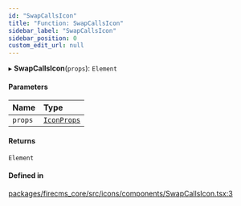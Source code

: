 ```yaml
---
id: "SwapCallsIcon"
title: "Function: SwapCallsIcon"
sidebar_label: "SwapCallsIcon"
sidebar_position: 0
custom_edit_url: null
---
```


▸ **SwapCallsIcon**(`props`): `Element`

#### Parameters

| Name | Type |
| :------ | :------ |
| `props` | [`IconProps`](../types/IconProps.md) |

#### Returns

`Element`

#### Defined in

[packages/firecms_core/src/icons/components/SwapCallsIcon.tsx:3](https://github.com/FireCMSco/firecms/blob/d45f3739/packages/firecms_core/src/icons/components/SwapCallsIcon.tsx#L3)
